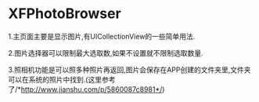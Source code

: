 # XFPhotoBrowser

1.主页面主要是显示图片,有UICollectionView的一些简单用法.

2.图片选择器可以限制最大选取数,如果不设置就不限制选取数量.

3.照相机功能是可以照多种照片再返回,图片会保存在APP创建的文件夹里,文件夹可以在系统的照片中找到.(这里参考了/*http://www.jianshu.com/p/5860087c8981*/)